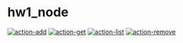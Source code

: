 # hw1_node

<a href="https://ibb.co/nw9Nm8F"><img src="https://i.ibb.co/nw9Nm8F/action-add.jpg" alt="action-add" border="0"></a>
<a href="https://ibb.co/4ZN14MD"><img src="https://i.ibb.co/4ZN14MD/action-get.jpg" alt="action-get" border="0"></a>
<a href="https://ibb.co/N96CM2X"><img src="https://i.ibb.co/N96CM2X/action-list.jpg" alt="action-list" border="0"></a>
<a href="https://ibb.co/b17TDhZ"><img src="https://i.ibb.co/b17TDhZ/action-remove.jpg" alt="action-remove" border="0"></a>

